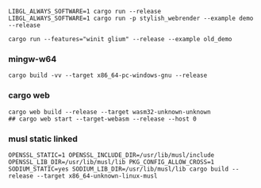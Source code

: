 
    LIBGL_ALWAYS_SOFTWARE=1 cargo run --release
    LIBGL_ALWAYS_SOFTWARE=1 cargo run -p stylish_webrender --example demo --release

    cargo run --features="winit glium" --release --example old_demo

### mingw-w64

    cargo build -vv --target x86_64-pc-windows-gnu --release

### cargo web

    cargo web build --release --target wasm32-unknown-unknown
    ## cargo web start --target-webasm --release --host 0

### musl static linked

    OPENSSL_STATIC=1 OPENSSL_INCLUDE_DIR=/usr/lib/musl/include OPENSSL_LIB_DIR=/usr/lib/musl/lib PKG_CONFIG_ALLOW_CROSS=1 SODIUM_STATIC=yes SODIUM_LIB_DIR=/usr/lib/musl/lib cargo build --release --target x86_64-unknown-linux-musl

